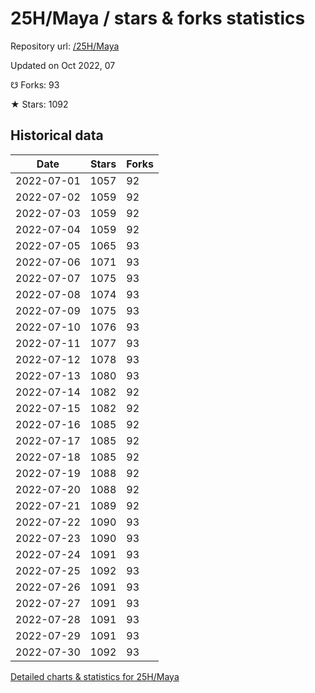 # 25H/Maya / stars & forks statistics

Repository url: [/25H/Maya](https://github.com/25H/Maya)

Updated on Oct 2022, 07

☋ Forks: 93

★ Stars: 1092

## Historical data
| Date | Stars | Forks |
|------|-------|-------|
| 2022-07-01 | 1057 | 92 | 
| 2022-07-02 | 1059 | 92 | 
| 2022-07-03 | 1059 | 92 | 
| 2022-07-04 | 1059 | 92 | 
| 2022-07-05 | 1065 | 93 | 
| 2022-07-06 | 1071 | 93 | 
| 2022-07-07 | 1075 | 93 | 
| 2022-07-08 | 1074 | 93 | 
| 2022-07-09 | 1075 | 93 | 
| 2022-07-10 | 1076 | 93 | 
| 2022-07-11 | 1077 | 93 | 
| 2022-07-12 | 1078 | 93 | 
| 2022-07-13 | 1080 | 93 | 
| 2022-07-14 | 1082 | 92 | 
| 2022-07-15 | 1082 | 92 | 
| 2022-07-16 | 1085 | 92 | 
| 2022-07-17 | 1085 | 92 | 
| 2022-07-18 | 1085 | 92 | 
| 2022-07-19 | 1088 | 92 | 
| 2022-07-20 | 1088 | 92 | 
| 2022-07-21 | 1089 | 92 | 
| 2022-07-22 | 1090 | 93 | 
| 2022-07-23 | 1090 | 93 | 
| 2022-07-24 | 1091 | 93 | 
| 2022-07-25 | 1092 | 93 | 
| 2022-07-26 | 1091 | 93 | 
| 2022-07-27 | 1091 | 93 | 
| 2022-07-28 | 1091 | 93 | 
| 2022-07-29 | 1091 | 93 | 
| 2022-07-30 | 1092 | 93 | 


[Detailed charts & statistics for 25H/Maya](https://reviewgithub.com/rep/25H/Maya)
